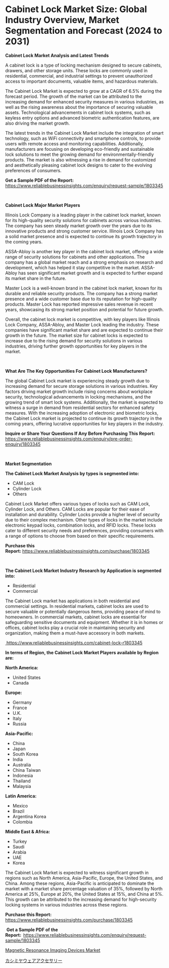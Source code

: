 <p><h1>Cabinet Lock Market Size: Global Industry Overview, Market Segmentation and Forecast (2024 to 2031)</h1></p><p><strong>Cabinet Lock Market Analysis and Latest Trends</strong></p>
<p><p>A cabinet lock is a type of locking mechanism designed to secure cabinets, drawers, and other storage units. These locks are commonly used in residential, commercial, and industrial settings to prevent unauthorized access to important documents, valuable items, and hazardous materials.</p><p>The Cabinet Lock Market is expected to grow at a CAGR of 6.5% during the forecast period. The growth of the market can be attributed to the increasing demand for enhanced security measures in various industries, as well as the rising awareness about the importance of securing valuable assets. Technological advancements in cabinet lock systems, such as keyless entry options and advanced biometric authentication features, are also driving the market growth.</p><p>The latest trends in the Cabinet Lock Market include the integration of smart technology, such as WiFi connectivity and smartphone controls, to provide users with remote access and monitoring capabilities. Additionally, manufacturers are focusing on developing eco-friendly and sustainable lock solutions to meet the growing demand for environmentally-friendly products. The market is also witnessing a rise in demand for customized and aesthetically pleasing cabinet lock designs to cater to the evolving preferences of consumers.</p></p>
<p><strong>Get a Sample PDF of the Report:&nbsp;</strong> <a href="https://www.reliablebusinessinsights.com/enquiry/request-sample/1803345">https://www.reliablebusinessinsights.com/enquiry/request-sample/1803345</a></p>
<p>&nbsp;</p>
<p><strong>Cabinet Lock Major Market Players</strong></p>
<p><p>Illinois Lock Company is a leading player in the cabinet lock market, known for its high-quality security solutions for cabinets across various industries. The company has seen steady market growth over the years due to its innovative products and strong customer service. Illinois Lock Company has a solid market presence and is expected to continue its growth trajectory in the coming years.</p><p>ASSA-Abloy is another key player in the cabinet lock market, offering a wide range of security solutions for cabinets and other applications. The company has a global market reach and a strong emphasis on research and development, which has helped it stay competitive in the market. ASSA-Abloy has seen significant market growth and is expected to further expand its market share in the future.</p><p>Master Lock is a well-known brand in the cabinet lock market, known for its durable and reliable security products. The company has a strong market presence and a wide customer base due to its reputation for high-quality products. Master Lock has reported impressive sales revenue in recent years, showcasing its strong market position and potential for future growth.</p><p>Overall, the cabinet lock market is competitive, with key players like Illinois Lock Company, ASSA-Abloy, and Master Lock leading the industry. These companies have significant market share and are expected to continue their growth in the future. The market size for cabinet locks is expected to increase due to the rising demand for security solutions in various industries, driving further growth opportunities for key players in the market.</p></p>
<p>&nbsp;</p>
<p><strong>What Are The Key Opportunities For Cabinet Lock Manufacturers?</strong></p>
<p><p>The global Cabinet Lock market is experiencing steady growth due to increasing demand for secure storage solutions in various industries. Key factors driving market growth include rising concerns about workplace security, technological advancements in locking mechanisms, and the growing trend of smart lock systems. Additionally, the market is expected to witness a surge in demand from residential sectors for enhanced safety measures. With the increasing adoption of electronic and biometric locks, the Cabinet Lock market is projected to continue its growth trajectory in the coming years, offering lucrative opportunities for key players in the industry.</p></p>
<p><strong>Inquire or Share Your Questions If Any Before Purchasing This Report:</strong> <a href="https://www.reliablebusinessinsights.com/enquiry/pre-order-enquiry/1803345">https://www.reliablebusinessinsights.com/enquiry/pre-order-enquiry/1803345</a></p>
<p>&nbsp;</p>
<p><strong>Market Segmentation</strong></p>
<p><strong>The Cabinet Lock Market Analysis by types is segmented into:</strong></p>
<p><ul><li>CAM Lock</li><li>Cylinder Lock</li><li>Others</li></ul></p>
<p><p>Cabinet Lock Market offers various types of locks such as CAM Lock, Cylinder Lock, and Others. CAM Locks are popular for their ease of installation and durability. Cylinder Locks provide a higher level of security due to their complex mechanism. Other types of locks in the market include electronic keypad locks, combination locks, and RFID locks. These locks cater to different security needs and preferences, providing consumers with a range of options to choose from based on their specific requirements.</p></p>
<p><strong>Purchase this Report:&nbsp;</strong><a href="https://www.reliablebusinessinsights.com/purchase/1803345">https://www.reliablebusinessinsights.com/purchase/1803345</a></p>
<p>&nbsp;</p>
<p><strong>The Cabinet Lock Market Industry Research by Application is segmented into:</strong></p>
<p><ul><li>Residential</li><li>Commercial</li></ul></p>
<p><p>The Cabinet Lock market has applications in both residential and commercial settings. In residential markets, cabinet locks are used to secure valuable or potentially dangerous items, providing peace of mind to homeowners. In commercial markets, cabinet locks are essential for safeguarding sensitive documents and equipment. Whether it is in homes or offices, cabinet locks play a crucial role in maintaining security and organization, making them a must-have accessory in both markets.</p></p>
<p><a href="https://www.reliablebusinessinsights.com/cabinet-lock-r1803345">&nbsp;https://www.reliablebusinessinsights.com/cabinet-lock-r1803345</a></p>
<p><strong>In terms of Region, the Cabinet Lock Market Players available by Region are:</strong></p>
<p>
    <p> <strong> North America: </strong>
        <ul>
            <li>United States</li>
            <li>Canada</li>
        </ul>
        </p> 
    <p> <strong> Europe: </strong>
        <ul>
            <li>Germany</li>
            <li>France</li>
            <li>U.K.</li>
            <li>Italy</li>
            <li>Russia</li>
        </ul>
        </p> 
    <p> <strong> Asia-Pacific: </strong>
        <ul>
            <li>China</li>
            <li>Japan</li>
            <li>South Korea</li>
            <li>India</li>
            <li>Australia</li>
            <li>China Taiwan</li>
            <li>Indonesia</li>
            <li>Thailand</li>
            <li>Malaysia</li>
        </ul>
        </p> 
    <p> <strong> Latin America: </strong>
        <ul>
            <li>Mexico</li>
            <li>Brazil</li>
            <li>Argentina Korea</li>
            <li>Colombia</li>
        </ul>
        </p> 
    <p> <strong> Middle East & Africa: </strong>
        <ul>
            <li>Turkey</li>
            <li>Saudi</li>
            <li>Arabia</li>
            <li>UAE</li>
            <li>Korea</li>
        </ul>
    </p>
    </p>
<p><p>The Cabinet Lock Market is expected to witness significant growth in regions such as North America, Asia-Pacific, Europe, the United States, and China. Among these regions, Asia-Pacific is anticipated to dominate the market with a market share percentage valuation of 35%, followed by North America at 25%, Europe at 20%, the United States at 15%, and China at 5%. This growth can be attributed to the increasing demand for high-security locking systems in various industries across these regions.</p></p>
<p><strong>Purchase this Report: </strong><a href="https://www.reliablebusinessinsights.com/purchase/1803345">https://www.reliablebusinessinsights.com/purchase/1803345</a></p>
<p>&nbsp;<strong>Get a Sample PDF of the Report:&nbsp;&nbsp;</strong><a href="https://www.reliablebusinessinsights.com/enquiry/request-sample/1803345">https://www.reliablebusinessinsights.com/enquiry/request-sample/1803345</a></p>
<p><strong></strong></p>
<p><p><a href="https://view.publitas.com/reportprime-1/magnetic-resonance-imaging-devices-market-trends-and-analysis-opportunities-and-challenges-for-future-growth-2024-2031/">Magnetic Resonance Imaging Devices Market</a></p><p><a href="https://github.com/dandier2003/Market-Research-Report-List-2/blob/main/3241806141526.md">カシミヤウェアアクセサリー</a></p></p>